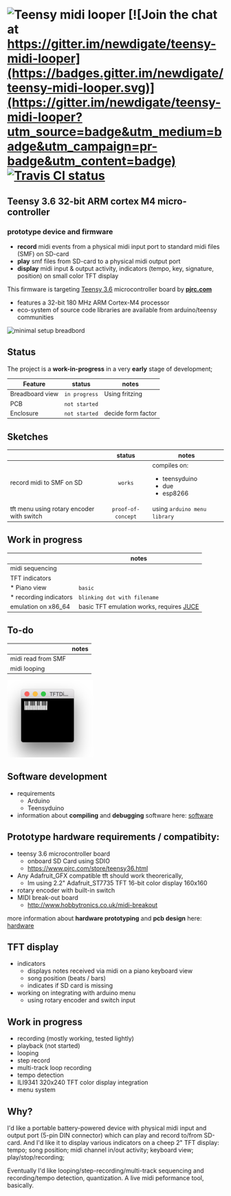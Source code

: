 # ![Teensy midi looper](https://raw.githubusercontent.com/newdigate/teensy-midi-looper/master/logo.svg?sanitize=true "Teensy midi looper") [![Join the chat at https://gitter.im/newdigate/teensy-midi-looper](https://badges.gitter.im/newdigate/teensy-midi-looper.svg)](https://gitter.im/newdigate/teensy-midi-looper?utm_source=badge&utm_medium=badge&utm_campaign=pr-badge&utm_content=badge) [![Travis CI status](https://travis-ci.org/newdigate/teensy-midi-looper.svg?branch=master)](https://travis-ci.org/newdigate/teensy-midi-looper)

## Teensy 3.6 32-bit ARM cortex M4 micro-controller
### prototype device and firmware
* **record** midi events from a physical midi input port to standard midi files (SMF) on SD-card
* **play** smf files from SD-card to a physical midi output port
* **display** midi input & output activity, indicators (tempo, key, signature, position) on small color TFT display 

This firmware is targeting [Teensy 3.6](https://www.pjrc.com/store/teensy36.html "Teensy 3.6") microcontroller board by **[pjrc.com](https://www.pjrc.com "pjrc.com")**  
  * features a 32-bit 180 MHz ARM Cortex-M4 processor
  * eco-system of source code libraries are available from arduino/teensy communities 

<img src="https://raw.githubusercontent.com/newdigate/teensy-midi-looper/master/Hardware/png/TeensyMidiLooper-Minimal.png" width="500px" title="minimal setup breadbord"/>

## Status
The project is a **work-in-progress** in a very **early** stage of development; 

| Feature       | status | notes         |
| ------------- |:-------------:| -------------|
| Breadboard view | ```in progress``` | Using fritzing |
| PCB | ```not started```| |
| Enclosure | ```not started```| decide form factor | 

## Sketches
|        | status | notes         |
| ------------- |:-------------:| -------------|
| record midi to SMF on SD | ```works``` | compiles on:<ul><li>teensyduino</li><li>due</li><li>esp8266</li></ul> |
| tft menu using rotary encoder with switch | ```proof-of-concept``` | using ```arduino menu library``` |

## Work in progress 
|                 | notes         |
| --------------- | ------------- |
| midi sequencing |               |
| TFT indicators |   |
|   * Piano view | ```basic``` | 
|   * recording indicators | ```blinking dot with filename ``` | 
| emulation on x86_64 | basic TFT emulation works, requires [JUCE](https://www.juce.com "JUCE libraries") |

## To-do
|                 | notes         |
| --------------- | ------------- |
| midi read from SMF  |   |
| midi looping |  |

<img src="Software/docs/images/tft_emulator.png" width="200px"/>

## Software development
 * requirements
   * Arduino
   * Teensyduino
 * information about **compiling** and **debugging** software here: [software](Software)

## Prototype hardware requirements / compatibity:
  * teensy 3.6 microcontroller board 
    * onboard SD Card using SDIO
    * https://www.pjrc.com/store/teensy36.html
  * Any Adafruit_GFX compatible tft should work theorerically,
    * Im using 2.2" Adafruit_ST7735 TFT 16-bit color display 160x160
  * rotary encoder with built-in switch
  * MIDI break-out board 
    * http://www.hobbytronics.co.uk/midi-breakout
    
more information about **hardware prototyping** and **pcb design** here: [hardware](Hardware)

## TFT display
  * indicators
    * displays notes received via midi on a piano keyboard view
    * song position (beats / bars)
    * indicates if SD card is missing
  * working on integrating with arduino menu
    * using rotary encoder and switch input

## Work in progress
  * recording (mostly working, tested lightly)
  * playback (not started)
  * looping
  * step record
  * multi-track loop recording
  * tempo detection
  * ILI9341 320x240 TFT color display integration
  * menu system
  
## Why?
I'd like a portable battery-powered device with physical midi input and output port (5-pin DIN connector) which can play and record to/from SD-card. And I'd like it to display various indicators on a cheep 2" TFT display: tempo; song position; midi channel in/out activity; keyboard view; play/stop/recording;

Eventually I'd like looping/step-recording/multi-track sequencing and recording/tempo detection, quantization. A live midi peformance tool, basically. 
